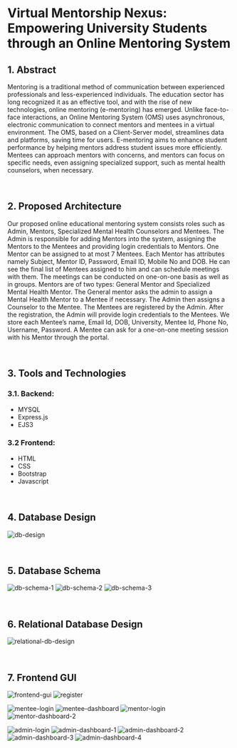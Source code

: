 # Virtual Mentorship Nexus: Empowering University Students through an Online Mentoring System

## 1. Abstract

Mentoring is a traditional method of communication between experienced professionals and less-experienced individuals. The education sector has long recognized it as an effective tool, and with the rise of new technologies, online mentoring (e-mentoring) has emerged. Unlike face-to-face interactions, an Online Mentoring System (OMS) uses asynchronous, electronic communication to connect mentors and mentees in a virtual environment. The OMS, based on a Client-Server model, streamlines data and platforms, saving time for users. E-mentoring aims to enhance student performance by helping mentors address student issues more efficiently. Mentees can approach mentors with concerns, and mentors can focus on specific needs, even assigning specialized support, such as mental health counselors, when necessary.

<br>

## 2. Proposed Architecture
Our proposed online educational mentoring system consists roles such as Admin, Mentors, Specialized Mental Health Counselors and Mentees. The Admin is responsible for adding Mentors into the system, assigning the Mentors to the Mentees and providing login credentials to Mentors. One Mentor can be assigned to at most 7 Mentees. Each Mentor has attributes namely Subject, Mentor ID, Password, Email ID, Mobile No and DOB. He can see the final list of Mentees assigned to him and can schedule meetings with them. The meetings can be conducted on one-on-one basis as well as in groups. Mentors are of two types: General Mentor and Specialized Mental Health Mentor. The General mentor asks the admin to assign a Mental Health Mentor to a Mentee if necessary. The Admin then assigns a Counselor to the Mentee. The Mentees are registered by the Admin. After the registration, the Admin will provide login credentials to the Mentees. We store each Mentee’s name, Email Id, DOB, University, Mentee Id, Phone No, Username, Password. A Mentee can ask for a one-on-one meeting session with his Mentor through the portal.

<br>

## 3. Tools and Technologies

### 3.1. Backend:
- MYSQL
- Express.js
- EJS3

### 3.2 Frontend:
- HTML 
- CSS
- Bootstrap
- Javascript

<br>

## 4. Database Design
![db-design](https://github.com/user-attachments/assets/c6a45685-4134-4b0c-b1cc-d13414f62b13)

<br>

## 5. Database Schema
![db-schema-1](https://github.com/user-attachments/assets/893d45e0-58eb-44ff-bad2-b3e82bbd816b)
![db-schema-2](https://github.com/user-attachments/assets/30105a88-a7a5-4997-be91-3b51668d5c70)
![db-schema-3](https://github.com/user-attachments/assets/7e0215a8-4113-4526-875d-3749da96ad6b)

<br>

## 6. Relational Database Design
![relational-db-design](https://github.com/user-attachments/assets/a454ace3-80ce-4a63-9c4a-e8a1171139d7)

<br>

## 7. Frontend GUI
![frontend-gui](https://github.com/user-attachments/assets/a348868e-221a-4ff4-8493-6a57c4cf1999)
![register](https://github.com/user-attachments/assets/5471d1a9-df0d-436c-9a48-e51afba97418)

![mentee-login](https://github.com/user-attachments/assets/739c6025-45ce-4357-82d8-419712c8c49d)
![mentee-dashboard](https://github.com/user-attachments/assets/a725e6c5-7842-4e04-8d1e-ade7cf39a40f)
![mentor-login](https://github.com/user-attachments/assets/d3e8a5bf-c50c-4dea-b8cd-c03144b7c7ed)
![mentor-dashboard-2](https://github.com/user-attachments/assets/d5688b41-4f8f-430d-aa8e-88e45e50d031)

![admin-login](https://github.com/user-attachments/assets/b2d240cb-55d5-4416-8b90-3223a1c4a154)
![admin-dashboard-1](https://github.com/user-attachments/assets/8c0eb0be-65b9-4c6c-85e8-06608d7960d5)
![admin-dashboard-2](https://github.com/user-attachments/assets/b496d26f-26d4-49db-946b-f6ab949fb615)
![admin-dashboard-3](https://github.com/user-attachments/assets/aa7b83a1-32ea-4dc7-a576-856116dd7116)
![admin-dashboard-4](https://github.com/user-attachments/assets/8d3ba6ae-8892-4f9f-b6c1-44f230557115)
